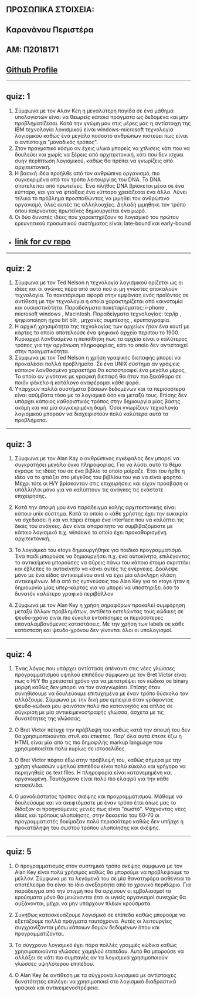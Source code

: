 ## ΠΡΟΣΩΠΙΚΑ ΣΤΟΙΧΕΙΑ:

## Καρανάνου Περιστέρα
## ΑΜ: Π2018171
## [Github Profile](https://github.com/perikrananou)



---
## quiz: 1

 1) Σύμφωνα με τον Αλαν Κεη η μεγαλύτερη παγίδα σε ένα μάθημα υπολογιστών είναι να θεωρείς κάποια πράγματα ως δεδομένα και μην προβληματίζεσαι. Κατά την γνώμη μου στις μέρες μας η αντίστοιχη της ΙΒΜ τεχνολογία λογισμικού είναι windows-microsoft τεχνολογία λογισμικού καθώς ένα μεγάλο ποσοστό ανθρώπων πιστεύει πως είναι ο αντίστοιχα "μοναδικός τρόπος".
 2) Στον πραγματικό κόσμο αν έχεις υλικά μπορείς να χτλισεις κάτι που να δουλεύει και χωρίς να ξέρεις από αρχιτεκτονική, κάτι που δεν ισχύει συην περίπτωση λογισμικού, καθώς θα πρέπει να γνωρίζεις από αρχιτεκτονική. 
 3) Η βασική ιδέα προήλθε από τον ανθρώπινο οργανισμό, πιο συγκεκριμένα από τον τρόπο λειτουργίας του DNA. Το DNA αποτελείται από πρωτεϊνες. Ένα πλήθος DNA βρίσκεται μέσα σε ένα κύτταρο, και για να φτιάξεις ένα κύτταρο χρειάζεσαι ένα άλλο. Λύνει τελικά το πρόβλημα προσπαθώντας να μιμηθεί τον ανθρώπινο οργανισμό, όλες αυτές τις αλληλουχίες. Δηλαδή μιμήθηκε τον τρόπο όπου παίρνοντας πρωτεϊνες δημιουργείται ένα μωρό.
 4) Οι δύο δυνατές ιδέες που χαρακτηρίζουν το λογισμικό του πρώτου ερευνητικού προσωπικού συστήματος είναι: 
       late-bound και early-bound 


* ## [link for cv repo](https://github.com/perikarananou/My_CV)

---
## quiz: 2

 1) Σύμφωνα με τον Ted Nelson η τεχνολογία λογισμικού ορίζεται ως οι ιδέες και οι αγώνες πέρα από αυτό πού οι μη γνώστες αποκαλούν τεχνολογία. Το πακετάρισμα αφορά στην εμφάνιση ενός προϊόντος σε αντίθεση με την τεχνολογία η οποία χαρακτηρίζεται από καινοτομία και ουσιαστικότητα. Παραδείγματα πακεταρίσματος: i-phone , microsoft windows , Macintosh. Παραδείγματα τεχνολογίας: tcp/ip , ψηφιοποίηση ήχου bit blit , μηχανές συμπίεσης , κρυπτογραφία.
 2) Η αρχική χρησιμότητα της τεχνολογίας των αρχείων ήταν ένα κουτί με κάρτες το οποίο αποτελούσε ένα ψηφιακό αρχείο περίπου το 1900. Κυριαρχεί λανθασμένα η πεποίθηση πως τα αρχεία είναι ο καλύτερος τρόπος για την οργάνωση πληροφορίας, κάτι το οποίο δεν αντιστοιχεί στην πραγματικότητα.
 3)  Σύμφωνα με τον Ted Nelson η χρήση γραφικής διεπαφής μπορεί να προκαλέσει πολλά προβλήματα. Σε ένα UNIX σύστημα αν γράψεις κάποιον λανθασμένο χαρακτήρα θα καταστραφεί ένα μεγάλο μέρος, Το οποίο αν γινότανε με γραφική διεπαφή θα ήταν πιο ξεκάθαρο σε ποιόν φάκελο ή κατάλογο αναφέρομαι κάθε φορά.
 4)  Υπάρχουν πολλά συστήματα βάσεων δεδομένων και τα περισσότερα είναι ασύμβατα τόσο με το λογισμικό όσο και μεταξύ τους. Επίσης δεν υπάρχει κάποιος καθοριστικός τρόπος στην δημιουργία μίας βάσης ακόμη και για μία συγκεκριμένη δομή. Όσοι γνωρίζουν τεχνολογία λογισμικού μπορούν να διαχειριστούν πολύ καλύτερα αυτά τα προβλήματα. 

---
## quiz: 3

 1) Σύμφωνα με τον Alan Kay ο ανθρώπινος εγκέφαλος δεν μπορεί να συγκρατήσει μεγάλο όγκο πληροφορίας. Για να λύσει αυτό το θέμα έγραφε τις ιδέες του σε ένα βιβλίο το οποίο μοίραζε. Έτσι του ήρθε η ιδέα να το φτιάξει στο μέγεθος του βιβλίου του για να είναι φορητό. Μέχρι τότε οι Η/Υ βρίσκονταν στις επιχειρήσεις και είχαν πρόσβαση οι υπάλληλοι μόνο για να καλύπτουν τις ανάγκες τις εκάστοτε επιχείρησης.


 2) Κατά την άποψή μου ένα παράδειγμα καλής αρχιτεκτονικής είναι κάποιο unix σύστημα. Κατά το οποίο ο κάθε χρήστης έχει την ευκαιρία να σχεδιάσει ή και να πάρει έτοιμο ένα interface που να καλύπτει τις δικές του ανάγκες. Δεν είναι απαραίτητο να συμβιβαζόμαστε με κάποιο λογισμικό π.χ. windows το οποίο έχει προκαθορισμένη αρχιτεκτονική. 


 3) Το λογισμικό του etoys δημιουργήθηκε για παιδικό προγραμματισμό. Ένα παιδί μπορούσε να δημιουργήσει π.χ. ένα αυτοκίνητο, επιλέγοντας το αντικείμενο μπορούσες να σύρεις πάνω  του κάποιο έτοιμο σκριπτάκι και έβλεπες το αυτοκίνητο να κάνει αυτές τις ενέργειες. Δούλεψε μόνο με ένα είδος αντικειμένου αντί να έχει μία ολόκληρη κλάση αντικειμένων. 
Μία από τις εμπνεύσεις του Alan Key για το etoys ήταν η δημιουργία μίας υπερ-κάρτας  για να μπορεί να υποστηρίξει όσο το δυνατόν καλύτερο γραφικό περιβάλλον 


 4)  Σύμφωνα με τον Alan Key η χρήση σημαφόρων προκαλεί συμφόρηση μεταξύ άλλων προβλημάτων, αντίθετα εκτελώντας τους κώδικες σε ψευδο-χρόνο είναι πιο εύκολα εντοπίσημες οι περισσότερες επαναλαμβανόμενες καταστάσεις. Με την χρήση των labels σε κάθε κατάσταση και ψευδο-χρόνου δεν γίνονται όλοι οι υπολογισμοί.


---
## quiz: 4


 1)  Ένας λόγος που υπάρχει αντίσταση απέναντι στις νέες γλώσσες προγραμματισμού υψηλού επιπέδου σύμφωνα με τον Bret Victor είναι πως ο Η/Υ θα χρειαστεί χρόνο για να μετατρέψει τον κώδικα σε binary μορφή καθώς δεν μπορεί να τον αναγνωρίσει. Επίσης όταν συνηθίσουμε να δουλεύουμε επιτυχημένα με έναν τρόπο δύσκολα τον αλλάζουμε. Σύμφωνα με την δική μου εμπειρία όταν γράφοντας ψευδο-κώδικα μου φαινόταν πολύ πιο κατανοητός και απλός σε σύγκριση με μία αντικειμενοστραφής γλώσσα, άσχετα με τις δυνατότητες της γλώσσας.


 2) Ο Bret Victor πέτυχε την πρόβλεψή του καθώς κατά την άποψή του δεν θα χρησιμοποιούνται στυλ και ετικέτες. Παρ' όλα αυτά έπεσε έξω η HTML είναι μία από τις πιο δημοφιλής markup language που χρησιμοποιείται πολύ κυρίως σε ιστοσελίδες.


 3) Ο Bret Victor πέφτει έξω στην πρόβλεψή του, καθώς σήμερα με την χρήση γλωσσών υψηλού επιπέδου είναι πολύ εύκολο και γρήγορο να περιηγηθείς σε text files. Η πληροφορία είναι κατανεμημένη και οργανωμένη.  Ταυτόχρονα είναι πολύ πιο ελαφρύ για την κάθε ιστοσελίδα.

 4) Ο μονοδιάστατος τρόπος σκέψης και προγραμματισμού. Μάθαμε να δουλεύουμε και να σκεφτόμαστε με έναν τρόπο έτσι όπως μας το δίδαξαν οι προηγούμενες γενιές πως είναι "σωστό".  Ψάχνοντας νέες ιδέες και τρόπους υλοποίησης, στην δεκαετία του 60-70 οι προγραμματιστές δοκίμαζαν πολύ περισσότερο καθώς δεν υπήρχε η προκατάληψη του σωστού τρόπου υλοποίησης και σκέψης.


---
## quiz: 5


1) Ο προγραμματισμός στον συστημικό τρόπο σκέψης σύμφωνα με τον Alan Key είναι πολύ χρήσιμος καθώς θα μπορούμε να προβλέψουμε το μέλλον. Σύμφωνα με τα λεγόμενά του σε μία θανατηφόρα ασθένεια το αποτέλεσμα θα είναι το ίδιο ανεξάρτητα από το χρονικό περιθώριο. Για παράδειγμα από την στιγμή που θα αρχίσουν οι εμβολιασμοί τα κρούσματα μόνο θα μειώνονται έτσι οι υγιείς οργανισμοί συνεχώς θα αυξάνονται, μέχρι να μην υπάρχουν πλέων κρούσματα.

2) Συνήθως κατασκευάζουμε λογισμικό σε επίπεδα καθώς μπορούμε να εξετάζουμε πολλά πράγματα ταυτόχρονα. Αυτές οι λειτουργίες συγχρονίζονται μέσω κάποιων δομών δεδομένων όπου και προγραμματίζονται.

3)  Tο σύγχρονο λογισμικό έχει πάρα πολλές γραμμές κώδικα καθώς χρησιμοποιούντα γλώσσες χαμηλού επιπέδου. Αυτό θα μπορούσε να αλλάξει σε κάτι πιο συμπαγές αν τα λογισμικά χρησιμοποιούν γλώσσες υψηλότερου επιπέδου.

4)  Ο Alan Key δε αντίθεση με τα σύγχρονα λογισμικά με αντίστοιχες δυνατότητες επιλέγει να χρησιμοποιεί στο λογισμικό διαδραστικά γραφικά και αντικειμενοστρέφεια.

